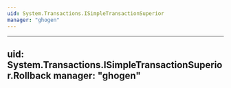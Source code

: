 ```yaml
---
uid: System.Transactions.ISimpleTransactionSuperior
manager: "ghogen"
---
```


---
uid: System.Transactions.ISimpleTransactionSuperior.Rollback
manager: "ghogen"
---
